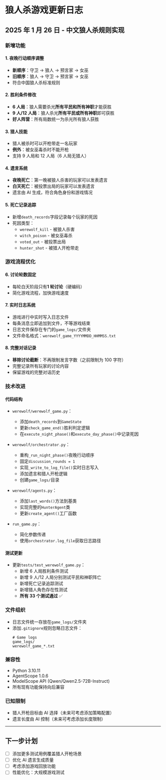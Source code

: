 # 狼人杀游戏更新日志

## 2025 年 1 月 26 日 - 中文狼人杀规则实现

### 新增功能

#### 1. 夜晚行动顺序调整

- **新顺序**：守卫 → 狼人 → 预言家 → 女巫
- **旧顺序**：狼人 → 守卫 → 预言家 → 女巫
- 符合中国狼人杀标准规则

#### 2. 胜利条件修改

- **6 人局**：狼人需要杀光**所有平民和所有神职**才能获胜
- **9 人/12 人局**：狼人杀光**所有平民或所有神职**即可获胜
- **好人阵营**：所有局数统一为杀光所有狼人获胜

#### 3. 猎人技能

- 猎人被杀时可以开枪带走一名玩家
- **例外**：被女巫毒杀时不能开枪
- 支持 9 人局和 12 人局（6 人局无猎人）

#### 4. 遗言系统

- **夜晚死亡**：第一晚被狼人杀害的玩家可以发表遗言
- **白天死亡**：被投票出局的玩家可以发表遗言
- 遗言由 AI 生成，符合角色身份和游戏情况

#### 5. 死亡记录追踪

- 新增`death_records`字段记录每个玩家的死因
- 死因类型：
  - `werewolf_kill` - 被狼人杀害
  - `witch_poison` - 被女巫毒杀
  - `voted_out` - 被投票出局
  - `hunter_shot` - 被猎人开枪带走

### 游戏流程优化

#### 6. 讨论轮数固定

- 每轮白天阶段只有**1 轮讨论**（硬编码）
- 简化游戏流程，加快游戏速度

#### 7. 实时日志系统

- 游戏进行中实时写入日志文件
- 每条消息立即追加到文件，不等游戏结束
- 日志文件保存在专门的`game_logs/`文件夹
- 文件命名格式：`werewolf_game_YYYYMMDD_HHMMSS.txt`

#### 8. 完整对话记录

- **移除讨论截断**：不再限制发言字数（之前限制为 100 字符）
- 完整记录所有玩家的讨论内容
- 保留游戏的完整对话历史

### 技术改进

#### 代码结构

- `werewolf/werewolf_game.py`：

  - 添加`death_records`到`GameState`
  - 更新`check_game_end()`胜利判定逻辑
  - 在`execute_night_phase()`和`execute_day_phase()`中记录死因

- `werewolf/orchestrator.py`：

  - 重构`_run_night_phase()`夜晚行动顺序
  - 固定`discussion_rounds = 1`
  - 实现`_write_to_log_file()`实时日志写入
  - 添加遗言和猎人开枪逻辑
  - 创建`game_logs/`目录

- `werewolf/agents.py`：

  - 添加`last_words()`方法到基类
  - 实现完整的`HunterAgent`类
  - 更新`create_agent()`工厂函数

- `run_game.py`：
  - 简化参数传递
  - 使用`orchestrator.log_file`获取日志路径

#### 测试更新

- 更新`tests/test_werewolf_game.py`：
  - 新增 6 人局胜利条件测试
  - 新增 9 人/12 人局分别测试平民和神职阵亡
  - 新增死亡记录追踪测试
  - 新增猎人角色存在性测试
  - **所有 33 个测试通过** ✅

### 文件组织

- 日志文件统一存放在`game_logs/`文件夹
- 添加`.gitignore`规则忽略日志文件：
  ```
  # Game logs
  game_logs/
  werewolf_game_*.txt
  ```

### 兼容性

- Python 3.10.11
- AgentScope 1.0.6
- ModelScope API (Qwen/Qwen2.5-72B-Instruct)
- 所有现有功能保持向后兼容

### 已知限制

- 猎人开枪目标由 AI 选择（未来可考虑添加策略配置）
- 遗言长度由 AI 控制（未来可考虑添加长度限制）

---

## 下一步计划

- [ ] 添加更多测试用例覆盖猎人开枪场景
- [ ] 优化 AI 遗言生成质量
- [ ] 考虑添加游戏回放功能
- [ ] 性能优化：大规模游戏测试
